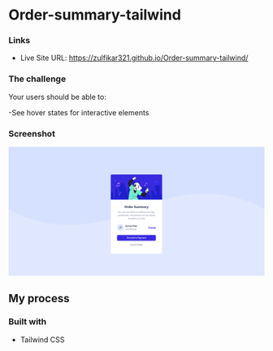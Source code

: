 # Order-summary-tailwind

### Links

- Live Site URL: https://zulfikar321.github.io/Order-summary-tailwind/



### The challenge

Your users should be able to:

-See hover states for interactive elements

### Screenshot
![order-summary](https://github.com/zulfikar321/Order-summary-tailwind/blob/main/order-summary.png?raw=true)

## My process

### Built with

- Tailwind CSS
